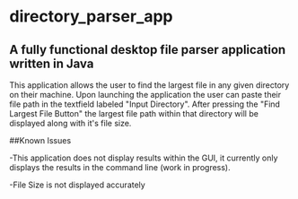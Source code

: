 # directory_parser_app

## A fully functional desktop file parser application written in Java

This application allows the user to find the largest file in any given directory on their machine. Upon launching the application the user can paste their file path in the textfield labeled "Input Directory". After pressing the "Find Largest File Button" the largest file path within that directory will be displayed along with it's file size.

##Known Issues

-This application does not display results within the GUI, it currently only displays the results in the command line (work in progress).

-File Size is not displayed accurately 
